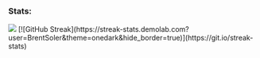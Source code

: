 ### Stats:
<img src = "https://github-readme-stats.vercel.app/api?username=BrentSoler&&show_icons=true&title_color=ffffff&icon_color=bb2acf&text_color=daf7dc&bg_color=151515">
[![GitHub Streak](https://streak-stats.demolab.com?user=BrentSoler&theme=onedark&hide_border=true)](https://git.io/streak-stats)
